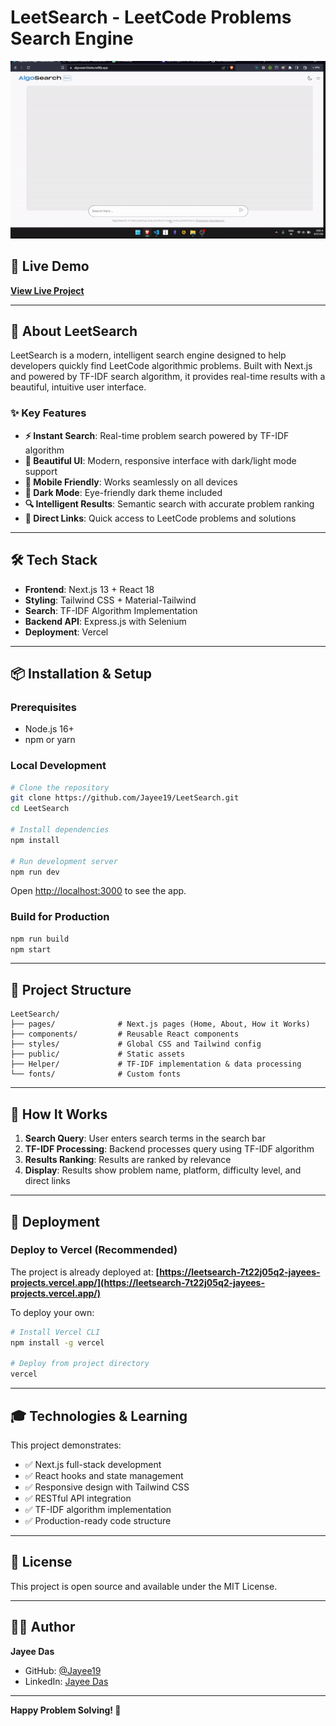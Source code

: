 # LeetSearch - LeetCode Problems Search Engine

![Demo](./ezgif.com-video-to-gif%20(1).gif)

## 🚀 Live Demo

**[View Live Project](https://leetsearch-7t22j05q2-jayees-projects.vercel.app/)**

---

## 📖 About LeetSearch

LeetSearch is a modern, intelligent search engine designed to help developers quickly find LeetCode algorithmic problems. Built with Next.js and powered by TF-IDF search algorithm, it provides real-time results with a beautiful, intuitive user interface.

### ✨ Key Features

- **⚡ Instant Search**: Real-time problem search powered by TF-IDF algorithm
- **🎨 Beautiful UI**: Modern, responsive interface with dark/light mode support
- **📱 Mobile Friendly**: Works seamlessly on all devices
- **🌙 Dark Mode**: Eye-friendly dark theme included
- **🔍 Intelligent Results**: Semantic search with accurate problem ranking
- **🎯 Direct Links**: Quick access to LeetCode problems and solutions

---

## 🛠️ Tech Stack

- **Frontend**: Next.js 13 + React 18
- **Styling**: Tailwind CSS + Material-Tailwind
- **Search**: TF-IDF Algorithm Implementation
- **Backend API**: Express.js with Selenium
- **Deployment**: Vercel

---

## 📦 Installation & Setup

### Prerequisites
- Node.js 16+
- npm or yarn

### Local Development

```bash
# Clone the repository
git clone https://github.com/Jayee19/LeetSearch.git
cd LeetSearch

# Install dependencies
npm install

# Run development server
npm run dev
```

Open [http://localhost:3000](http://localhost:3000) to see the app.

### Build for Production

```bash
npm run build
npm start
```

---

## 📁 Project Structure

```
LeetSearch/
├── pages/              # Next.js pages (Home, About, How it Works)
├── components/         # Reusable React components
├── styles/             # Global CSS and Tailwind config
├── public/             # Static assets
├── Helper/             # TF-IDF implementation & data processing
└── fonts/              # Custom fonts
```

---

## 🔄 How It Works

1. **Search Query**: User enters search terms in the search bar
2. **TF-IDF Processing**: Backend processes query using TF-IDF algorithm
3. **Results Ranking**: Results are ranked by relevance
4. **Display**: Results show problem name, platform, difficulty level, and direct links

---

## 🚀 Deployment

### Deploy to Vercel (Recommended)

The project is already deployed at:
**[https://leetsearch-7t22j05q2-jayees-projects.vercel.app/](https://leetsearch-7t22j05q2-jayees-projects.vercel.app/)**

To deploy your own:

```bash
# Install Vercel CLI
npm install -g vercel

# Deploy from project directory
vercel
```

---

## 🎓 Technologies & Learning

This project demonstrates:
- ✅ Next.js full-stack development
- ✅ React hooks and state management
- ✅ Responsive design with Tailwind CSS
- ✅ RESTful API integration
- ✅ TF-IDF algorithm implementation
- ✅ Production-ready code structure

---

## 📝 License

This project is open source and available under the MIT License.

---

## 👨‍💻 Author

**Jayee Das**
- GitHub: [@Jayee19](https://github.com/Jayee19)
- LinkedIn: [Jayee Das](https://www.linkedin.com/in/jayee-das-64653822a/)

---

**Happy Problem Solving! 🎯**

